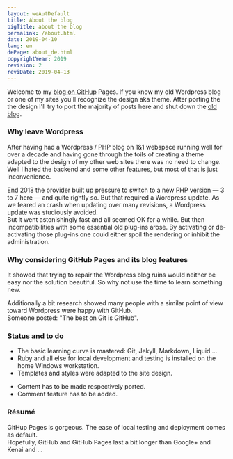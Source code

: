 ```yaml
---
layout: weAutDefault
title: About the blog
bigTitle: about the blog
permalink: /about.html
date: 2019-04-10
lang: en
dePage: about_de.html 
copyrightYear: 2019
revision: 2
reviDate: 2019-04-13
---
```


Welcome to my [blog on GitHup](/index.html "content/posts see here") Pages.
If you know my old Wordpress blog or one of my sites you'll recognize the
design aka theme. After porting the the design I'll try to port the majority
of posts here and shut down the 
[old blog](https://blog.a-weinert.de/le_blog/?lang=en "to the old Wordpress blog").

### Why leave Wordpress

After having had a Wordpress / PHP blog on 1&1 webspace running well for over
a decade and having gone through the toils of creating a theme adapted to the
design of my other web sites there was no need to change. Well I hated the 
backend and some other features, but most of that is just inconvenience.

End 2018 the provider built up pressure to switch to a new PHP version 
&mdash; 3 to 7 here &mdash; and quite rightly so. But that required a
Wordpress update. As we feared an crash when updating over many revisions,
a Wordpress update was studiously avoided.<br />
But it went astonishingly fast and all seemed OK for a while. But then incompatibilities with some essential old plug-ins arose. By activating or
de-activating those plug-ins one could either spoil the rendering or 
inhibit the administration.

### Why considering GitHub Pages and its blog features  

It showed that trying to repair the Wordpress blog ruins would neither be 
easy nor the solution beautiful. So why not use the time to learn something
new.

Additionally a bit research showed many people with a similar point of view
toward Wordpress were happy with GitHub.<br /> 
Someone posted: "The best on Git is GitHub". 

### Status and to do

+ The basic learning curve is mastered: Git, Jekyll, Markdown, Liquid ...
+ Ruby and all else for local development and testing is installed on
the home Windows workstation. 
+ Templates and styles were adapted to the site design.

- Content has to be made respectively ported.
- Comment feature has to be added.

### Résumé 

GitHup Pages is gorgeous. The ease of local testing and deployment comes as
default.<br />
Hopefully, GitHub and GitHub Pages last a bit longer than Google+ and Kenai 
and ...